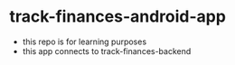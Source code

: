 # track-finances-android-app

* this repo is for learning purposes
* this app connects to track-finances-backend
